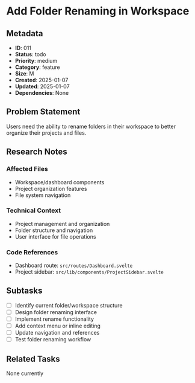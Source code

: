 # Add Folder Renaming in Workspace

## Metadata
- **ID**: 011
- **Status**: todo
- **Priority**: medium
- **Category**: feature
- **Size**: M
- **Created**: 2025-01-07
- **Updated**: 2025-01-07
- **Dependencies**: None

## Problem Statement
Users need the ability to rename folders in their workspace to better organize their projects and files.

## Research Notes
### Affected Files
- Workspace/dashboard components
- Project organization features
- File system navigation

### Technical Context
- Project management and organization
- Folder structure and navigation
- User interface for file operations

### Code References
- Dashboard route: `src/routes/Dashboard.svelte`
- Project sidebar: `src/lib/components/ProjectSidebar.svelte`

## Subtasks
- [ ] Identify current folder/workspace structure
- [ ] Design folder renaming interface
- [ ] Implement rename functionality
- [ ] Add context menu or inline editing
- [ ] Update navigation and references
- [ ] Test folder renaming workflow

## Related Tasks
None currently